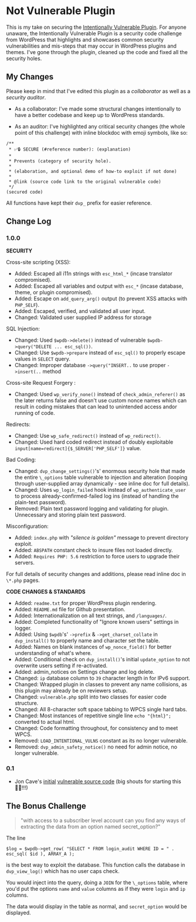 # Not Vulnerable Plugin

This is my take on securing the [Intentionally Vulnerable Plugin](https://make.wordpress.org/plugins/2013/04/09/intentionally-vulnerable-plugin/). For anyone unaware, the Intentionally Vulnerable Plugin is a security code challenge from WordPress that highlights and showcases common security vulnerabilities and mis-steps that may occur in WordPress plugins and themes. I've gone through the plugin, cleaned up the code and fixed all the security holes.

## My Changes

Please keep in mind that I've edited this plugin as a _collaborator_ as well as a _security auditor_.

-   As a collaborator: I've made some structural changes intentionally to have a better codebase and keep up to WordPress standards.

-   As an auditor:  I've highlighted any critical security changes (the whole point of this challenge) with inline blockdoc with emoji symbols, like so:

```
/**
 * ✅🔒 SECURE (#reference number): (explanation)
 *
 * Prevents (category of security hole).
 *
 * (elaboration, and optional demo of how-to exploit if not done)
 *
 * @link (source code link to the original vulnerable code)
 */
(secured code)
```

All functions have kept their `dvp_` prefix for easier reference.

## Change Log

### 1.0.0

**SECURITY**

Cross-site scripting (XSS):
-   Added: Escaped all i11n strings with `esc_html_*` (incase translator compromised).
-   Added: Escaped all variables and output with `esc_*` (incase database, theme, or plugin compromised).
-   Added: Escape on `add_query_arg()` output (to prevent XSS attacks with `PHP_SELF`).
-   Added: Escaped, verified, and validated all user input.
-   Changed: Validated user supplied IP address for storage

SQL Injection:
-   Changed: Used `$wpdb->delete()` instead of vulnerable `$wpdb->query("DELETE ... esc_sql())`.
-   Changed: Use `$wpdb->prepare` instead of `esc_sql()` to properly escape values in `SELECT` query.
-   Changed: Improper database `->query("INSERT..` to use proper `->insert(..` method

Cross-site Request Forgery :
-   Changed: Used `wp_verify_none()` instead of `check_admin_referer()` as the later returns false and doesn't use custom nonce names which can result in coding mistakes that can lead to unintended access andor running of code.

Redirects:
-   Changed: Use `wp_safe_redirect()` instead of `wp_redirect()`.
-   Changed: Used hard coded redirect instead of doubly exploitable `input[name=redirect]{$_SERVER['PHP_SELF']}` value.

Bad Coding:
-   Changed: `dvp_change_settings()`'s' enormous security hole that made the entire `\_options` table vulnerable to injection and alteration (looping through user-supplied array dynamically - see inline doc for full details).
-   Changed: Uses `wp_login_failed` hook instead of `wp_authenticate_user` to process already-confirmed-failed log ins (instead of handling the plain-text password).
-   Removed: Plain text password logging and validating for plugin. Unnecessary and storing plain text password.

Misconfiguration:
-   Added: `index.php` with _"silence is golden"_ message to prevent directory exploit.
-   Added: `ABSPATH` constant check to insure files not loaded directly.
-   Added: `Requires PHP: 5.6` restriction to force users to upgrade their servers.

For full details of security changes and additions, please read inline doc in `\*.php` pages.

**CODE CHANGES & STANDARDS**

-   Added: `readme.txt` for proper WordPress plugin rendering.
-   Added: `README.md` file for Github presentation.
-   Added: Internationalization on all text strings, and `/languages/`.
-   Added: Completed functionality of "Ignore known users" settings in logger.
-   Added: Using `$wpdb`'s' `->prefix` &amp; `->get_charset_collate` in `dvp_install()` to properly name and character set the table.
-   Added: Names on blank instances of `wp_nonce_field()` for better understanding of what's where.
-   Added: Conditional check on `dvp_install()`'s initial `update_option` to not overwrite users setting if re-activated.
-   Added: admin_notices on Settings change and log delete.
-   Changed: `ip` database column to `39` character length in for IPv6 support.
-   Changed: Wrapped plugin in classes to prevent any name collisions, as this plugin may already be on reviewers setup.
-   Changed: `vulnerable.php` split into two classes for easier code structure.
-   Changed: All 8-character soft space tabbing to WPCS single hard tabs.
-   Changed: Most instances of repetitive single line `echo "{html}";` converted to actual html.
-   Changed: Code formatting throughout, for consistency and to meet WPCS.
-   Removed: `LOAD_INTENTIONAL_VULNS` constant as its no longer vulnerable.
-   Removed: `dvp_admin_safety_notice()` no need for admin notice, no longer vulnerable.

### 0.1

-   Jon Cave's [initial](https://make.wordpress.org/plugins/2013/04/09/intentionally-vulnerable-plugin/) [vulnerable source code](https://gist.github.com/joncave/5348689) (big shouts for starting this 🙏🏻!!!)


## The Bonus Challenge

> "with access to a subscriber level account can you find any ways of extracting the data from an option named secret_option?"

The line

```
$log = $wpdb->get_row( "SELECT * FROM login_audit WHERE ID = " . esc_sql( $id ), ARRAY_A );
```

is the best way to exploit the database. This function calls the database in `dvp_view_log()` which has no user caps check.

You would inject into the query, doing a `JOIN` for the `\_options` table, where you'd put the options `name` and `value` columns as if they were `login` and `ip` columns.

The data would display in the table as normal, and `secret_option` would be displayed.
